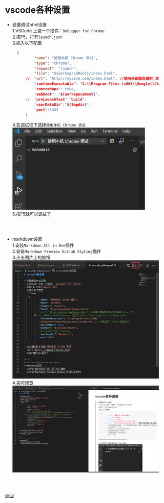 # vscode各种设置  

* 设置调试html设置  
  1.VSCode 上装一个插件：`Debugger for Chrome`  
  2.按F5，打开`launch.json`  
  3.插入以下配置  
  ```json
    {
            "name": "使用本机 Chrome 调试",
            "type": "chrome",
            "request": "launch",
            "file": "${workspaceRoot}/index.html",
        //  "url": "http://mysite.com/index.html", //使用外部服务器时,请注释掉 file, 改用 url, 并将 useBuildInServer 设置为 false "http://mysite.com/index.html
            "runtimeExecutable": "C:\\Program Files (x86)\\Google\\Chrome\\Application\\chrome.exe", // 改成您的 Chrome 安装路径
            "sourceMaps": true,
            "webRoot": "${workspaceRoot}",
        //  "preLaunchTask":"build",
            "userDataDir":"${tmpdir}",
            "port":5433
        }
  ```  
  4.在调试栏下选择`使用本机 Chrome 调试`  
  ![调试](../images/tools/1.png "可选标题")  
  5.按F5就可以调试了  
     
<br/>  
<br/>  

* markdown设置  
  1.安装`Markdown All in One`插件  
  2.安装`Markdown Preview Github Styling`插件  
  3.点击图片上的按钮  
  ![预览按钮](../images/tools/2.png)  
  4.实时预览  
  ![预览](../images/tools/3.png)  
  
<br/>  
<br/>  

[返回](../home.md)